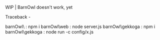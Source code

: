WIP | BarnOwl doesn't work, yet

Traceback - 

barnOwl\ : npm i
barnOwl\web : node server.js
barnOwl\gekkoga : npm i
barnOwl\gekkoga : node run -c config/x.js
